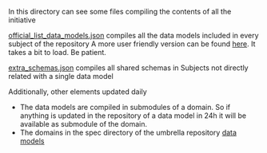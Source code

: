In this directory can see some files compiling the contents of all the initiative

[official_list_data_models.json](https://github.com/smart-data-models/data-models/blob/master/specs/AllSubjects/official_list_data_models.json) compiles all the data models included in every subject of the repository
A more user friendly version can be found [here]([https://docs.google.com/spreadsheets/d/1vp9rU63R2YXleEg6w2tn1tWx5sb4heY0APK-tHV9e5M/edit#gid=831760619). It takes a bit to load. Be patient.

[extra_schemas.json](https://github.com/smart-data-models/data-models/blob/master/specs/AllSubjects/extra_schemas.json) compiles all shared schemas in Subjects not directly related with a single data model

Additionally, other elements updated daily 
- The data models are compiled in submodules of a domain. So if anything is updated in the repository of a data model in 24h it will be available as submodule of the domain.
- The domains in the spec directory of the umbrella repository [data models](https://github.com/smart-data-models/data-models)
  

